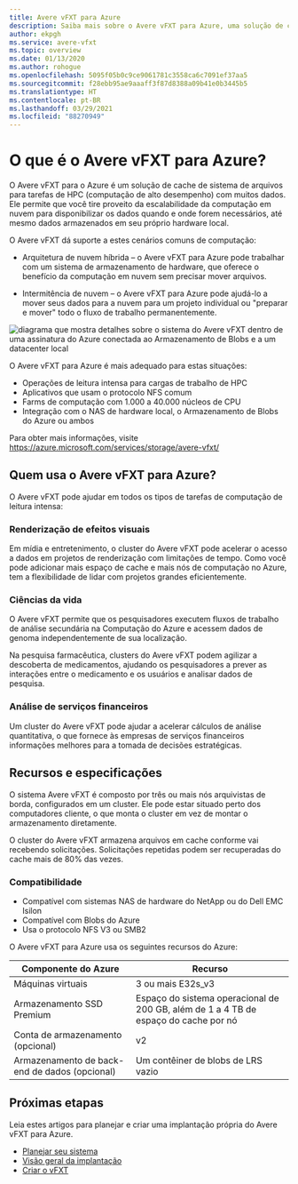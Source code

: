 ```yaml
---
title: Avere vFXT para Azure
description: Saiba mais sobre o Avere vFXT para Azure, uma solução de cache de sistema de arquivos baseada em nuvem para tarefas de computação de alto desempenho e uso intensivo de dados.
author: ekpgh
ms.service: avere-vfxt
ms.topic: overview
ms.date: 01/13/2020
ms.author: rohogue
ms.openlocfilehash: 5095f05b0c9ce9061781c3558ca6c7091ef37aa5
ms.sourcegitcommit: f28ebb95ae9aaaff3f87d8388a09b41e0b3445b5
ms.translationtype: HT
ms.contentlocale: pt-BR
ms.lasthandoff: 03/29/2021
ms.locfileid: "88270949"
---
```

# <a name="what-is-avere-vfxt-for-azure"></a>O que é o Avere vFXT para Azure?

O Avere vFXT para o Azure é um solução de cache de sistema de arquivos para tarefas de HPC (computação de alto desempenho) com muitos dados. Ele permite que você tire proveito da escalabilidade da computação em nuvem para disponibilizar os dados quando e onde forem necessários, até mesmo dados armazenados em seu próprio hardware local.

O Avere vFXT dá suporte a estes cenários comuns de computação:

* Arquitetura de nuvem híbrida – o Avere vFXT para Azure pode trabalhar com um sistema de armazenamento de hardware, que oferece o benefício da computação em nuvem sem precisar mover arquivos.

* Intermitência de nuvem – o Avere vFXT para Azure pode ajudá-lo a mover seus dados para a nuvem para um projeto individual ou "preparar e mover" todo o fluxo de trabalho permanentemente.

![diagrama que mostra detalhes sobre o sistema do Avere vFXT dentro de uma assinatura do Azure conectada ao Armazenamento de Blobs e a um datacenter local](media/avere-vfxt-hybrid.png)

O Avere vFXT para Azure é mais adequado para estas situações:

* Operações de leitura intensa para cargas de trabalho de HPC
* Aplicativos que usam o protocolo NFS comum
* Farms de computação com 1.000 a 40.000 núcleos de CPU
* Integração com o NAS de hardware local, o Armazenamento de Blobs do Azure ou ambos

Para obter mais informações, visite <https://azure.microsoft.com/services/storage/avere-vfxt/>

## <a name="who-uses-avere-vfxt-for-azure"></a>Quem usa o Avere vFXT para Azure?

O Avere vFXT pode ajudar em todos os tipos de tarefas de computação de leitura intensa:

### <a name="visual-effects-rendering"></a>Renderização de efeitos visuais

Em mídia e entretenimento, o cluster do Avere vFXT pode acelerar o acesso a dados em projetos de renderização com limitações de tempo. Como você pode adicionar mais espaço de cache e mais nós de computação no Azure, tem a flexibilidade de lidar com projetos grandes eficientemente.

### <a name="life-sciences"></a>Ciências da vida

O Avere vFXT permite que os pesquisadores executem fluxos de trabalho de análise secundária na Computação do Azure e acessem dados de genoma independentemente de sua localização.

Na pesquisa farmacêutica, clusters do Avere vFXT podem agilizar a descoberta de medicamentos, ajudando os pesquisadores a prever as interações entre o medicamento e os usuários e analisar dados de pesquisa.

### <a name="financial-services-analytics"></a>Análise de serviços financeiros

Um cluster do Avere vFXT pode ajudar a acelerar cálculos de análise quantitativa, o que fornece às empresas de serviços financeiros informações melhores para a tomada de decisões estratégicas.

## <a name="features-and-specifications"></a>Recursos e especificações

O sistema Avere vFXT é composto por três ou mais nós arquivistas de borda, configurados em um cluster. Ele pode estar situado perto dos computadores cliente, o que monta o cluster em vez de montar o armazenamento diretamente.

O cluster do Avere vFXT armazena arquivos em cache conforme vai recebendo solicitações. Solicitações repetidas podem ser recuperadas do cache mais de 80% das vezes.

### <a name="compatibility"></a>Compatibilidade

* Compatível com sistemas NAS de hardware do NetApp ou do Dell EMC Isilon
* Compatível com Blobs do Azure
* Usa o protocolo NFS V3 ou SMB2

O Avere vFXT para Azure usa os seguintes recursos do Azure:

|Componente do Azure| Recurso |
|----------|-----------|
|Máquinas virtuais|3 ou mais E32s_v3|
|Armazenamento SSD Premium|Espaço do sistema operacional de 200 GB, além de 1 a 4 TB de espaço do cache por nó |
|Conta de armazenamento (opcional) |v2|
|Armazenamento de back-end de dados (opcional) | Um contêiner de blobs de LRS vazio |

## <a name="next-steps"></a>Próximas etapas

Leia estes artigos para planejar e criar uma implantação própria do Avere vFXT para Azure.

* [Planejar seu sistema](avere-vfxt-deploy-plan.md)
* [Visão geral da implantação](avere-vfxt-deploy-overview.md)
* [Criar o vFXT](avere-vfxt-deploy.md)
